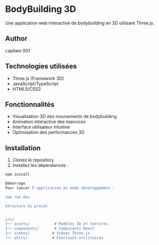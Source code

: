 # BodyBuilding 3D

Une application web interactive de bodybuilding en 3D utilisant Three.js.

## Author
capitain 001


## Technologies utilisées
- Three.js (Framework 3D)
- JavaScript/TypeScript
- HTML5/CSS3

## Fonctionnalités
- Visualisation 3D des mouvements de bodybuilding
- Animation interactive des exercices
- Interface utilisateur intuitive
- Optimisation des performances 3D

## Installation
1. Clonez le repository
2. Installez les dépendances :
```bash
npm install

Démarrage
Pour lancer l'application en mode développement :

npm run dev

Structure du projet


src/
├── assets/           # Modèles 3D et textures
├── components/       # Composants React
├── scenes/          # Scènes Three.js
└── utils/           # Fonctions utilitaires